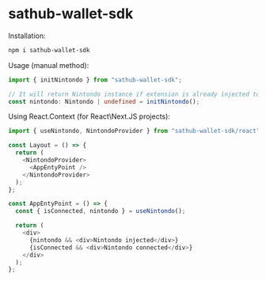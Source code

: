 # sathub-wallet-sdk

Installation:

```bash
npm i sathub-wallet-sdk
```

Usage (manual method):

```typescript
import { initNintondo } from "sathub-wallet-sdk";

// It will return Nintondo instance if extension is already injected to the website
const nintondo: Nintondo | undefined = initNintondo();
```

Using React.Context (for React\Next.JS projects):

```typescript
import { useNintondo, NintondoProvider } from "sathub-wallet-sdk/react";

const Layout = () => {
  return (
    <NintondoProvider>
      <AppEntyPoint />
    </NintondoProvider>
  );
};

const AppEntyPoint = () => {
  const { isConnected, nintondo } = useNintondo();

  return (
    <div>
      {nintondo && <div>Nintondo injected</div>}
      {isConnected && <div>Nintondo connected</div>}
    </div>
  );
};
```
